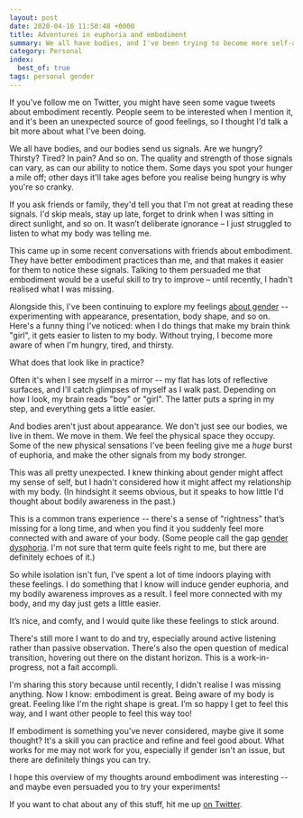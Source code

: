 ```yaml
---
layout: post
date: 2020-04-16 11:50:48 +0000
title: Adventures in euphoria and embodiment
summary: We all have bodies, and I've been trying to become more self-aware and connected with mine.
category: Personal
index:
  best_of: true
tags: personal gender
---
```


If you've follow me on Twitter, you might have seen some vague tweets about embodiment recently.
People seem to be interested when I mention it, and it's been an unexpected source of good feelings, so I thought I'd talk a bit more about what I've been doing.

We all have bodies, and our bodies send us signals.
Are we hungry? Thirsty? Tired? In pain? And so on.
The quality and strength of those signals can vary, as can our ability to notice them.
Some days you spot your hunger a mile off; other days it'll take ages before you realise being hungry is why you're so cranky.

If you ask friends or family, they'd tell you that I'm not great at reading these signals.
I'd skip meals, stay up late, forget to drink when I was sitting in direct sunlight, and so on.
It wasn’t deliberate ignorance – I just struggled to listen to what my body was telling me.

This came up in some recent conversations with friends about embodiment.
They have better embodiment practices than me, and that makes it easier for them to notice these signals.
Talking to them persuaded me that embodiment would be a useful skill to try to improve – until recently, I hadn't realised what I was missing.

Alongside this, I've been continuing to explore my feelings [about gender](/2019/06/regenerating/) -- experimenting with appearance, presentation, body shape, and so on.
Here's a funny thing I've noticed: when I do things that make my brain think "girl", it gets easier to listen to my body.
Without trying, I become more aware of when I'm hungry, tired, and thirsty.

What does that look like in practice?

Often it's when I see myself in a mirror -- my flat has lots of reflective surfaces, and I'll catch glimpses of myself as I walk past.
Depending on how I look, my brain reads "boy" or "girl".
The latter puts a spring in my step, and everything gets a little easier.

And bodies aren't just about appearance.
We don't just see our bodies, we live in them.
We move in them.
We feel the physical space they occupy.
Some of the new physical sensations I've been feeling give me a *huge* burst of euphoria, and make the other signals from my body stronger.

This was all pretty unexpected.
I knew thinking about gender might affect my sense of self, but I hadn't considered how it might affect my relationship with my body.
(In hindsight it seems obvious, but it speaks to how little I'd thought about bodily awareness in the past.)

This is a common trans experience -- there's a sense of "rightness" that’s missing for a long time, and when you find it you suddenly feel more connected with and aware of your body.
(Some people call the gap [gender dysphoria](https://en.wikipedia.org/wiki/Gender_dysphoria).
I'm not sure that term quite feels right to me, but there are definitely echoes of it.)

So while isolation isn't fun, I’ve spent a lot of time indoors playing with these feelings.
I do something that I know will induce gender euphoria, and my bodily awareness improves as a result.
I feel more connected with my body, and my day just gets a little easier.

It’s nice, and comfy, and I would quite like these feelings to stick around.

There's still more I want to do and try, especially around active listening rather than passive observation.
There's also the open question of medical transition, hovering out there on the distant horizon.
This is a work-in-progress, not a fait accompli.

I'm sharing this story because until recently, I didn't realise I was missing anything.
Now I know: embodiment is great.
Being aware of my body is great.
Feeling like I'm the right shape is great.
I’m so happy I get to feel this way, and I want other people to feel this way too!

If embodiment is something you've never considered, maybe give it some thought?
It's a skill you can practice and refine and feel good about.
What works for me may not work for you, especially if gender isn't an issue, but there are definitely things you can try.

I hope this overview of my thoughts around embodiment was interesting -- and maybe even persuaded you to try your experiments!

If you want to chat about any of this stuff, hit me up [on Twitter](https://twitter.com/alexwlchan).
